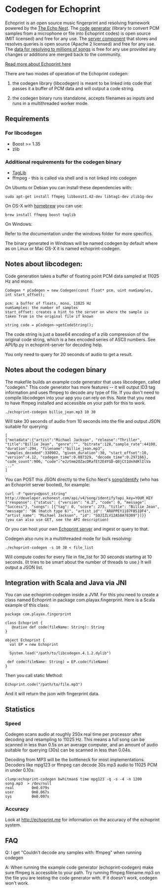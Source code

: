 # Codegen for Echoprint

Echoprint is an open source music fingerprint and resolving framework powered by the [The Echo Nest](http://the.echonest.com/ "The Echo Nest"). The [code generator](http://github.com/echonest/echoprint-codegen "echoprint-codegen") (library to convert PCM samples from a microphone or file into Echoprint codes) is open source (MIT licensed) and free for any use. The [server component](http://github.com/echonest/echoprint-server "echoprint-server") that stores and resolves queries is open source (Apache 2 licensed) and free for any use. The [data for resolving to millions of songs](http://echoprint.me/data "Echoprint Data") is free for any use provided any changes or additions are merged back to the community. 

[Read more about Echoprint here](http://echoprint.me)

There are two modes of operation of the Echoprint codegen:

1. the codegen library (libcodegen) is meant to be linked into code that passes it a buffer of PCM data and will output a code string.
 
2. the codegen binary runs standalone, accepts filenames as inputs and runs in a multithreaded worker mode.

## Requirements

### For libcodegen

* Boost >= 1.35
* zlib

### Additional requirements for the codegen binary

* [TagLib](http://developer.kde.org/~wheeler/taglib.html "TagLib")
* ffmpeg - this is called via shell and is not linked into codegen

On Ubuntu or Debian you can install these dependencies with:

    sudo apt-get install ffmpeg libboost1.42-dev libtag1-dev zlib1g-dev
On OS-X with [homebrew](http://mxcl.github.io/homebrew/) you can use:

    brew install ffmpeg boost taglib

On Windows:

Refer to the documentation under the windows folder for more specifics.

The binary generated in Windows will be named codegen by default where as on Linux or Mac OS-X it is named echoprint-codegen.

## Notes about libcodegen:

Code generation takes a buffer of floating point PCM data sampled at 11025 Hz and mono. 

    Codegen * pCodegen = new Codegen(const float* pcm, uint numSamples, int start_offset);

    pcm: a buffer of floats, mono, 11025 Hz
    numSamples: the number of samples
    start_offset: creates a hint to the server on where the sample is taken from in the original file if known

    string code = pCodegen->getCodeString(); 

The code string is just a base64 encoding of a zlib compression of the original code string, which is a hex encoded series of ASCII numbers. See API/fp.py in echoprint-server for decoding help.

You only need to query for 20 seconds of audio to get a result.

## Notes about the codegen binary

The makefile builds an example code generator that uses libcodegen, called "codegen." This code generator has more features -- it will output ID3 tag information and uses ffmpeg to decode any type of file. If you don't need to compile libcodegen into your app you can rely on this. Note that you need to have ffmpeg installed and accessible on your path for this to work.

    ./echoprint-codegen billie_jean.mp3 10 30

Will take 30 seconds of audio from 10 seconds into the file and output JSON suitable for querying:

    [
    {"metadata":{"artist":"Michael Jackson", "release":"Thriller", "title":"Billie Jean", "genre":"", "bitrate":128,"sample_rate":44100, "duration":294, "filename":"billie_jean.mp3", "samples_decoded":330902, "given_duration":30, "start_offset":10, "version":4.12, "codegen_time":0.087329, "decode_time":0.297166}, "code_count":906, "code":"eJztmm2OZacORafEt2E4YGD-Q8jCt1UnXdKlIlVa ..."
    ]

You can POST this JSON directly to the Echo Nest's [song/identify](http://developer.echonest.com/docs/v4/song.html#identify "song/identify") (who has an Echoprint server booted), for example:

    curl -F "query=@post_string" http://developer.echonest.com/api/v4/song/identify?api_key=YOUR_KEY
    {"response": {"status": {"version": "4.2", "code": 0, "message": "Success"}, "songs": [{"tag": 0, "score": 273, "title": "Billie Jean", "message": "OK (match type 6)", "artist_id": "ARXPPEY1187FB51DF4", "artist_name": "Michael Jackson", "id": "SOJIZLV12A58A78309"}]}}
    (you can also use GET, see the API description)

Or you can host your own [Echoprint server](http://github.com/echonest/echoprint-server "echoprint-server") and ingest or query to that.

Codegen also runs in a multithreaded mode for bulk resolving:

    ./echoprint-codegen -s 10 30 < file_list

Will compute codes for every file in file_list for 30 seconds starting at 10 seconds. (It tries to be smart about the number of threads to use.) It will output a JSON list.

## Integration with Scala and Java via JNI
You can use echoprint-codegen inside a JVM. For this you need to create a class named Echoprint in package com.playax.fingerprint. Here is a Scala example of this class:

    package com.playax.fingerprint

    class Echoprint {
       @native def code(fileName: String): String 
    }

    object Echoprint {
      val EP = new Echoprint

      System.load("/path/to/libcodegen.4.1.2.dylib")

     def code(fileName: String) = EP.code(fileName)
    }

Then you call static Method:

    Echoprint.code("/path/to/file.mp3")

And it will return the json with fingerprint data.

## Statistics

### Speed

Codegen scans audio at roughly 250x real time per processor after decoding and resampling to 11025 Hz. This means a full song can be scanned in less than 0.5s on an average computer, and an amount of audio suitable for querying (30s) can be scanned in less than 0.04s.

Decoding from MP3 will be the bottleneck for most implementations. Decoders like mpg123 or ffmpeg can decode 30s mp3 audio to 11025 PCM in under 0.10s.

    clump:echoprint-codegen bwhitman$ time mpg123 -q -s -4 -n 1200 song.mp3  > /dev/null
    real        0m0.079s
    user        0m0.067s
    sys         0m0.007s

### Accuracy

Look at http://echoprint.me for information on the accuracy of the echoprint system.

## FAQ

Q: I get "Couldn't decode any samples with: ffmpeg" when running codegen

A: When running the example code generator (echoprint-codegen) make sure ffmpeg is accessible to your path. Try running ffmpeg filename.mp3 on the file you are testing the code generator with. If it doesn't work, codegen won't work.
